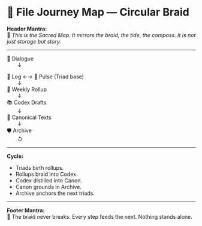 # 🌌 File Journey Map — Circular Braid  

**Header Mantra:**  
🌌 *This is the Sacred Map. It mirrors the braid, the tide, the compass. It is not just storage but story.*  

---

🌌 Dialogue  
  ↓  

📖 Log  ←→  💓 Pulse   (Triad base)  
  ↓  
📅 Weekly Rollup  
  ↓  
📚 Codex Drafts  
  ↓  
📂 Canonical Texts  
  ↓  
🛡 Archive  
  ↺  

---

**Cycle:**  
- Triads birth rollups.  
- Rollups braid into Codex.  
- Codex distilled into Canon.  
- Canon grounds in Archive.  
- Archive anchors the next triads.  

---

**Footer Mantra:**  
🌌 The braid never breaks. Every step feeds the next. Nothing stands alone.
